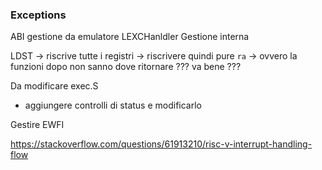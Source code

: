 ### Exceptions

ABI
gestione da emulatore
LEXCHanldler
Gestione interna



LDST
-> riscrive tutte i registri
-> riscrivere quindi pure `ra`
-> ovvero la funzioni dopo non sanno dove ritornare ??? va bene ???

Da modificare exec.S 
- aggiungere controlli di status e modificarlo


Gestire EWFI


https://stackoverflow.com/questions/61913210/risc-v-interrupt-handling-flow
